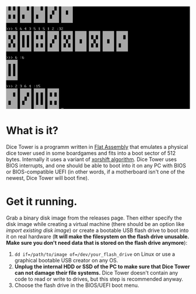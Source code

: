 ![](screenshot.png?raw=true)

# What is it?

Dice Tower is a programm written in [Flat Assembly](https://flatassembler.net/) that emulates a physical dice tower used in some boardgames and fits into a boot sector of 512 bytes. Internally it uses a variant of [xorshift algorithm](https://en.wikipedia.org/wiki/Xorshift). Dice Tower uses BIOS interrupts, and one should be able to boot into it on any PC with BIOS or BIOS-compatible UEFI (in other words, if a motherboard isn't one of the newest, Dice Tower will boot fine).

# Get it running.

Grab a binary disk image from the releases page. Then either specify the disk image while creating a virtual machine (there should be an option like _import existing disk image_) or create a bootable USB flash drive to boot into it on real hardware (**It will make the filesystem on the flash drive unusable. Make sure you don't need data that is stored on the flash drive anymore**):

1. `dd if=/path/to/image of=/dev/your_flash_drive` on Linux or use a graphical bootable USB creator on any OS.
2. **Unplug the internal HDD or SSD of the PC to make sure that Dice Tower can not damage their file systems.** Dice Tower doesn't contain any code to read or write to drives, but this step is recommended anyway.
3. Choose the flash drive in the BIOS/UEFI boot menu.
